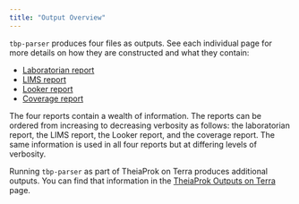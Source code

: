 ```yaml
---
title: "Output Overview"
---
```


`tbp-parser` produces four files as outputs. See each individual page for more details on how they are constructed and what they contain:

- [Laboratorian report](laboratorian.md)
- [LIMS report](lims.md)
- [Looker report](looker.md)
- [Coverage report](coverage.md)

The four reports contain a wealth of information. The reports can be ordered from increasing to decreasing verbosity as follows: the laboratorian report, the LIMS report, the Looker report, and the coverage report. The same information is used in all four reports but at differing levels of verbosity.

Running `tbp-parser` as part of TheiaProk on Terra produces additional outputs. You can find that information in the [TheiaProk Outputs on Terra](theiaprok.md) page.
